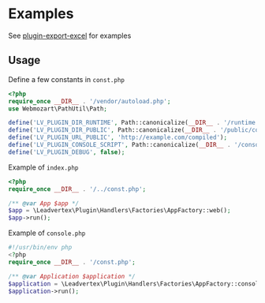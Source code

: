 Examples
=====
See [plugin-export-excel](https://github.com/leadvertex/plugin-export-excel) for examples

Usage
---
Define a few constants in `const.php`
```php
<?php 
require_once __DIR__ . '/vendor/autoload.php';
use Webmozart\PathUtil\Path;

define('LV_PLUGIN_DIR_RUNTIME', Path::canonicalize(__DIR__ . '/runtime'));
define('LV_PLUGIN_DIR_PUBLIC', Path::canonicalize(__DIR__ . '/public/compiled'));
define('LV_PLUGIN_URL_PUBLIC', 'http://example.com/compiled');
define('LV_PLUGIN_CONSOLE_SCRIPT', Path::canonicalize(__DIR__ . '/console.php'));
define('LV_PLUGIN_DEBUG', false);
```

Example of `index.php`
```php
<?php
require_once __DIR__ . '/../const.php';

/** @var App $app */
$app = \Leadvertex\Plugin\Handlers\Factories\AppFactory::web();
$app->run();
```

Example of `console.php`
```php
#!/usr/bin/env php
<?php
require_once __DIR__ . '/const.php';

/** @var Application $application */
$application = \Leadvertex\Plugin\Handlers\Factories\AppFactory::console();
$application->run();
```